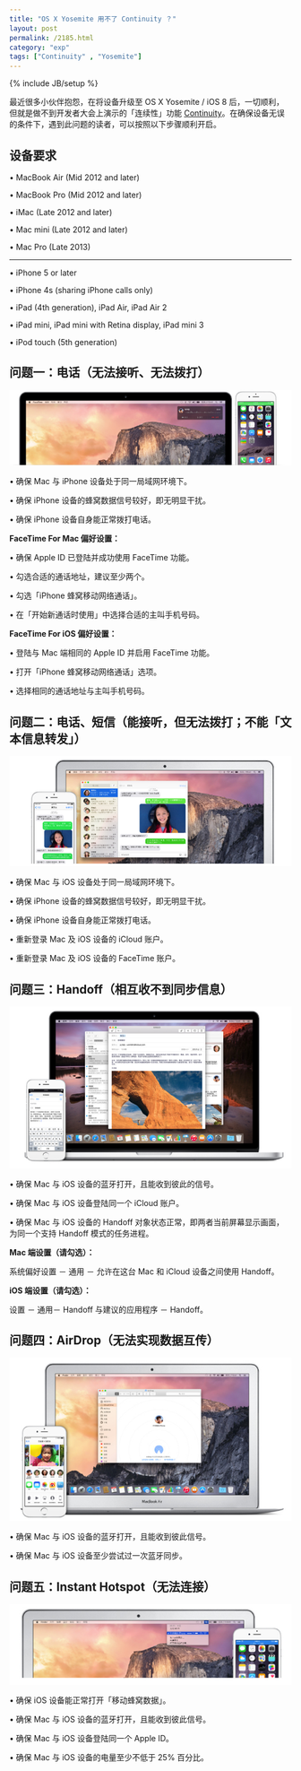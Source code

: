 ```yaml
---
title: "OS X Yosemite 用不了 Continuity ？"
layout: post
permalink: /2185.html
category: "exp"
tags: ["Continuity" , "Yosemite"]
---
```

{% include JB/setup %}

最近很多小伙伴抱怨，在将设备升级至 OS X Yosemite / iOS 8 后，一切顺利，但就是做不到开发者大会上演示的「连续性」功能 [Continuity](http://www.apple.com/cn/osx/continuity/)。在确保设备无误的条件下，遇到此问题的读者，可以按照以下步骤顺利开启。

## 设备要求

• MacBook Air (Mid 2012 and later)

• MacBook Pro (Mid 2012 and later)

• iMac (Late 2012 and later)

• Mac mini (Late 2012 and later)

• Mac Pro (Late 2013)

* * *

• iPhone 5 or later

• iPhone 4s (sharing iPhone calls only)

• iPad (4th generation), iPad Air, iPad Air 2

• iPad mini, iPad mini with Retina display, iPad mini 3

• iPod touch (5th generation)

## 问题一：电话（无法接听、无法拨打）

![](/wp-content/uploads/sinapicv2-backup/2185-ww1-large-005V4vEUjw1enugbe03uvj30nf06b40d.jpg)

• 确保 Mac 与 iPhone 设备处于同一局域网环境下。

• 确保 iPhone 设备的蜂窝数据信号较好，即无明显干扰。

• 确保 iPhone 设备自身能正常拨打电话。

**FaceTime For Mac 偏好设置：**

• 确保 Apple ID 已登陆并成功使用 FaceTime 功能。

• 勾选合适的通话地址，建议至少两个。

• 勾选「iPhone 蜂窝移动网络通话」。

• 在「开始新通话时使用」中选择合适的主叫手机号码。

**FaceTime For iOS 偏好设置：**

• 登陆与 Mac 端相同的 Apple ID 并启用 FaceTime 功能。

• 打开「iPhone 蜂窝移动网络通话」选项。

• 选择相同的通话地址与主叫手机号码。

## 问题二：电话、短信（能接听，但无法拨打；不能「文本信息转发」）

![](/wp-content/uploads/sinapicv2-backup/2185-ww4-large-005V4vEUjw1enugbn9pl8j30o809hwhc.jpg)

• 确保 Mac 与 iOS 设备处于同一局域网环境下。

• 确保 iPhone 设备的蜂窝数据信号较好，即无明显干扰。

• 确保 iPhone 设备自身能正常拨打电话。

• 重新登录 Mac 及 iOS 设备的 iCloud 账户。

• 重新登录 Mac 及 iOS 设备的 FaceTime 账户。

## 问题三：Handoff（相互收不到同步信息）

![](/wp-content/uploads/sinapicv2-backup/2185-ww1-large-005V4vEUjw1enugc91ganj30mx0d4whx.jpg)

• 确保 Mac 与 iOS 设备的蓝牙打开，且能收到彼此的信号。

• 确保 Mac 与 iOS 设备登陆同一个 iCloud 账户。

• 确保 Mac 与 iOS 设备的 Handoff 对象状态正常，即两者当前屏幕显示画面，为同一个支持 Handoff 模式的任务进程。

**Mac 端设置（请勾选）：**

系统偏好设置 － 通用 － 允许在这台 Mac 和 iCloud 设备之间使用 Handoff。

**iOS 端设置（请勾选）：**

设置 － 通用－ Handoff 与建议的应用程序 － Handoff。

## 问题四：AirDrop（无法实现数据互传）

![](/wp-content/uploads/sinapicv2-backup/2185-ww1-large-005V4vEUjw1enugcihvooj30lc0cdq5o.jpg)

• 确保 Mac 与 iOS 设备的蓝牙打开，且能收到彼此信号。

• 确保 Mac 与 iOS 设备至少尝试过一次蓝牙同步。

## 问题五：Instant Hotspot（无法连接）

![](/wp-content/uploads/sinapicv2-backup/2185-ww4-large-005V4vEUjw1enugcq1eukj30j905i0tv.jpg)

• 确保 iOS 设备能正常打开「移动蜂窝数据」。

• 确保 Mac 与 iOS 设备的蓝牙打开，且能收到彼此信号。

• 确保 Mac 与 iOS 设备登陆同一个 Apple ID。

• 确保 Mac 与 iOS 设备的电量至少不低于 25% 百分比。